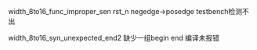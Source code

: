 width_8to16_func_improper_sen
rst_n negedge->posedge  testbench检测不出

width_8to16_syn_unexpected_end2
缺少一组begin end 编译未报错

